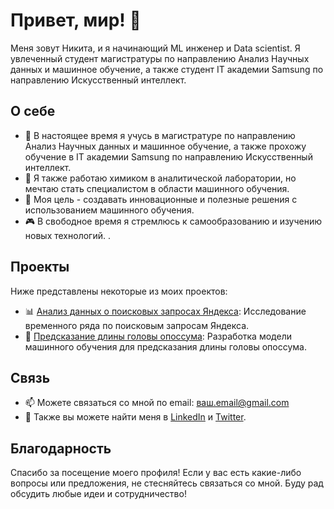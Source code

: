 # Привет, мир! 👋

Меня зовут Никита, и я начинающий ML инженер и Data scientist. Я увлеченный студент магистратуры по направлению Анализ Научных данных и машинное обучение, а также студент IT академии Samsung по направлению Искусственный интеллект.

## О себе

- 🌱 В настоящее время я учусь в магистратуре по направлению Анализ Научных данных и машинное обучение, а также прохожу обучение в IT академии Samsung по направлению Искусственный интеллект.
- 💼 Я также работаю химиком в аналитической лаборатории, но мечтаю стать специалистом в области машинного обучения.
- 🚀 Моя цель - создавать инновационные и полезные решения с использованием машинного обучения.
- 🎮 В свободное время я стремлюсь к самообразованию и изучению новых технологий. .

## Проекты

Ниже представлены некоторые из моих проектов:

- 📊 [Анализ данных о поисковых запросах Яндекса](https://github.com/your_username/search_queries_analysis): Исследование временного ряда по поисковым запросам Яндекса.
- 🧠 [Предсказание длины головы опоссума](https://github.com/your_username/opossum_head_length_prediction): Разработка модели машинного обучения для предсказания длины головы опоссума.

## Связь

- 📫 Можете связаться со мной по email: [ваш.email@gmail.com](mailto:ваш.email@gmail.com)
- 💬 Также вы можете найти меня в [LinkedIn](https://www.linkedin.com/in/your_username) и [Twitter](https://twitter.com/your_username).

## Благодарность

Спасибо за посещение моего профиля! Если у вас есть какие-либо вопросы или предложения, не стесняйтесь связаться со мной. Буду рад обсудить любые идеи и сотрудничество!
